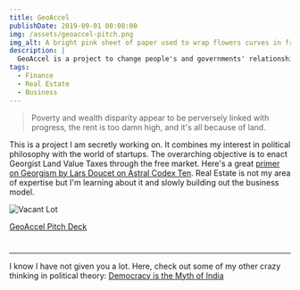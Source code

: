 ```yaml
---
title: GeoAccel
publishDate: 2019-09-01 00:00:00
img: /assets/geoaccel-pitch.png
img_alt: A bright pink sheet of paper used to wrap flowers curves in front of rich blue background
description: |
  GeoAccel is a project to change people's and governments' relationship to land forever.
tags:
  - Finance
  - Real Estate
  - Business
---
```

>Poverty and wealth disparity appear to be perversely linked with progress, the rent is too damn high, and it's all because of land.

This is a project I am secretly working on. It combines my interest in political philosophy with the world of startups. The overarching objective is to enact Georgist Land Value Taxes through the free market. Here's a great [primer on Georgism by Lars Doucet on Astral Codex Ten](https://www.astralcodexten.com/p/your-book-review-progress-and-poverty). Real Estate is not my area of expertise but I'm learning about it and slowly building out the business model.

![Vacant Lot](/assets/vacant-lot.jpg)

[GeoAccel Pitch Deck](https://www.slideshare.net/slideshow/geoaccel-pitch-deck-cyril-joy-mangalan/270215128)

#

---

I know I have not given you a lot. Here, check out some of my other crazy thinking in political theory: [Democracy is the Myth of India](https://medium.com/screaming-into-the-void/democracy-is-the-myth-of-india-f0582668026b)

